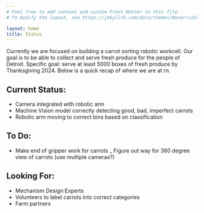 ```yaml
---
# Feel free to add content and custom Front Matter to this file.
# To modify the layout, see https://jekyllrb.com/docs/themes/#overriding-theme-defaults

layout: home
title: Status
---
```

Currently we are focused on building a carrot sorting robotic workcell.
Our goal is to be able to collect and serve fresh produce for the people of Detroit.
Specific goal: serve at least 5000 boxes of fresh produce by Thanksgiving 2024.
Below is a quick recap of where we are at rn.

## Current Status:
- Camera integrated with robotic arm
- Machine Vision model correctly detecting good, bad, imperfect carrots
- Robotic arm moving to correct bins based on classification

## To Do:
- Make end of gripper work for carrots
_ Figure out way for 360 degree view of carrots (use multiple cameras?)

## Looking For:
- Mechanism Design Experts
- Volunteers to label carrots into correct categories
- Farm partners
